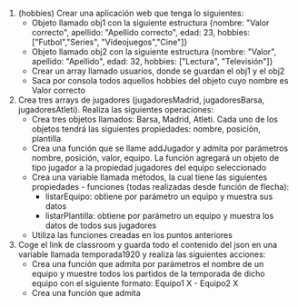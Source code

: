 1. (hobbies) Crear una aplicación web que tenga lo siguientes:
	- Objeto llamado obj1 con la siguiente estructura {nombre: "Valor correcto", apellido: "Apellido correcto", edad: 23, hobbies: ["Futbol","Series", "Videojuegos","Cine"]}
	- Objeto llamado obj2 con la siguiente estructura {nombre: "Valor", apellido: "Apellido", edad: 32, hobbies: ["Lectura", "Televisión"]}
	- Crear un array llamado usuarios, donde se guardan el obj1 y el obj2
	- Saca por consola todos aquellos hobbies del objeto cuyo nombre es Valor correcto
2. Crea tres arrays de jugadores (jugadoresMadrid, jugadoresBarsa, jugadoresAtleti). Realiza las siguientes operaciones:
	- Crea tres objetos llamados: Barsa, Madrid, Atleti. Cada uno de los objetos tendrá las siguientes propiedades: nombre, posición, plantilla
	- Crea una función que se llame addJugador y admita por parámetros nombre, posición, valor, equipo. La función agregará un objeto de tipo jugador a la propiedad jugadores del equipo seleccionado
	- Crea una variable llamada métodos, la cual tiene las siguientes propiedades - funciones (todas realizadas desde función de flecha):
		- listarEquipo: obtiene por parámetro un equipo y muestra sus datos
		- listarPlantilla: obtiene por parámetro un equipo y muestra los datos de todos sus jugadores 
	- Utiliza las funciones creadas en los puntos anteriores
3. Coge el link de classroom y guarda todo el contenido del json en una variable llamada temporada1920 y realiza las siguientes acciones:
	- Crea una función que admita por parámetros el nombre de un equipo y muestre todos los partidos de la temporada de dicho equipo con el siguiente formato: Equipo1 X - Equipo2 X
	- Crea una función que admita 
